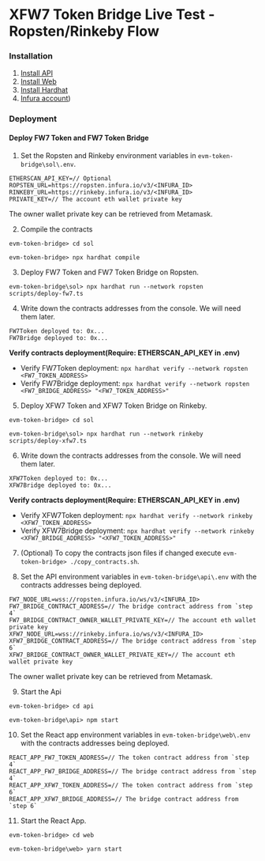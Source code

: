 # XFW7 Token Bridge Live Test - Ropsten/Rinkeby Flow

### Installation

1. [Install API](api/README.md#Installation)
2. [Install Web](web/README.md#Installation)
3. [Install Hardhat](sol/README.md#Installation)
4. [Infura account](https://infura.io/))

### Deployment

#### Deploy FW7 Token and FW7 Token Bridge
1. Set the Ropsten and Rinkeby environment variables in `evm-token-bridge\sol\.env`.
            
```Example
ETHERSCAN_API_KEY=// Optional
ROPSTEN_URL=https://ropsten.infura.io/v3/<INFURA_ID>
RINKEBY_URL=https://rinkeby.infura.io/v3/<INFURA_ID>
PRIVATE_KEY=// The account eth wallet private key
```

The owner wallet private key can be retrieved from Metamask.

2. Compile the contracts

`evm-token-bridge> cd sol`
   
`evm-token-bridge> npx hardhat compile`

3. Deploy FW7 Token and FW7 Token Bridge on Ropsten.
            
`evm-token-bridge\sol> npx hardhat run --network ropsten scripts/deploy-fw7.ts`

4. Write down the contracts addresses from the console. We will need them later.
```
FW7Token deployed to: 0x...
FW7Bridge deployed to: 0x...
```

**Verify contracts deployment(Require: ETHERSCAN_API_KEY in .env)**
- Verify FW7Token deployment:  `npx hardhat verify --network ropsten <FW7_TOKEN_ADDRESS>`
- Verify FW7Bridge deployment: `npx hardhat verify --network ropsten <FW7_BRIDGE_ADDRESS> "<FW7_TOKEN_ADDRESS>"`

5. Deploy XFW7 Token and XFW7 Token Bridge on Rinkeby.

`evm-token-bridge> cd sol`
            
`evm-token-bridge\sol> npx hardhat run --network rinkeby scripts/deploy-xfw7.ts`

6. Write down the contracts addresses from the console. We will need them later.
```
XFW7Token deployed to: 0x...
XFW7Bridge deployed to: 0x...
```

**Verify contracts deployment(Require: ETHERSCAN_API_KEY in .env)**
- Verify XFW7Token deployment:  `npx hardhat verify --network rinkeby <XFW7_TOKEN_ADDRESS>`
- Verify XFW7Bridge deployment: `npx hardhat verify --network rinkeby <XFW7_BRIDGE_ADDRESS> "<XFW7_TOKEN_ADDRESS>"`

7. (Optional) To copy the contracts json files if changed execute `evm-token-bridge> ./copy_contracts.sh`.

8. Set the API environment variables in `evm-token-bridge\api\.env` with the contracts addresses being deployed.
            
```Example
FW7_NODE_URL=wss://ropsten.infura.io/ws/v3/<INFURA_ID>
FW7_BRIDGE_CONTRACT_ADDRESS=// The bridge contract address from `step 4`
FW7_BRIDGE_CONTRACT_OWNER_WALLET_PRIVATE_KEY=// The account eth wallet private key
XFW7_NODE_URL=wss://rinkeby.infura.io/ws/v3/<INFURA_ID>
XFW7_BRIDGE_CONTRACT_ADDRESS=// The bridge contract address from `step 6`
XFW7_BRIDGE_CONTRACT_OWNER_WALLET_PRIVATE_KEY=// The account eth wallet private key
```

The owner wallet private key can be retrieved from Metamask.

9. Start the Api
            
`evm-token-bridge> cd api`

`evm-token-bridge\api> npm start`

10. Set the React app environment variables in `evm-token-bridge\web\.env` with the contracts addresses being deployed.
            
```Example
REACT_APP_FW7_TOKEN_ADDRESS=// The token contract address from `step 4`
REACT_APP_FW7_BRIDGE_ADDRESS=// The bridge contract address from `step 4`
REACT_APP_XFW7_TOKEN_ADDRESS=// The token contract address from `step 6`
REACT_APP_XFW7_BRIDGE_ADDRESS=// The bridge contract address from `step 6`
```

11. Start the React App.
            
`evm-token-bridge> cd web`

`evm-token-bridge\web> yarn start`